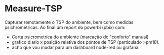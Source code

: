 # Measure-TSP
Capturar remotamente o TSP do ambiente, bem como medidas psichrométricas.
Ao final um report do powerbi (pbix) com:
- Carta psicrometrica do ambiente (marcação do "conforto" manual)
- grafico diario x posição relativa dos pontos de TSP (particulado >pm10).
- acho que vou mudar para um dashboard node-red ou grafana